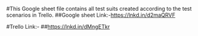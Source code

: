 #This Google sheet file contains all test suits created according to the test scenarios in Trello.
##Google sheet Link:-https://lnkd.in/d2maQRVF

#Trello Link:-
##https://lnkd.in/dMngETkr
